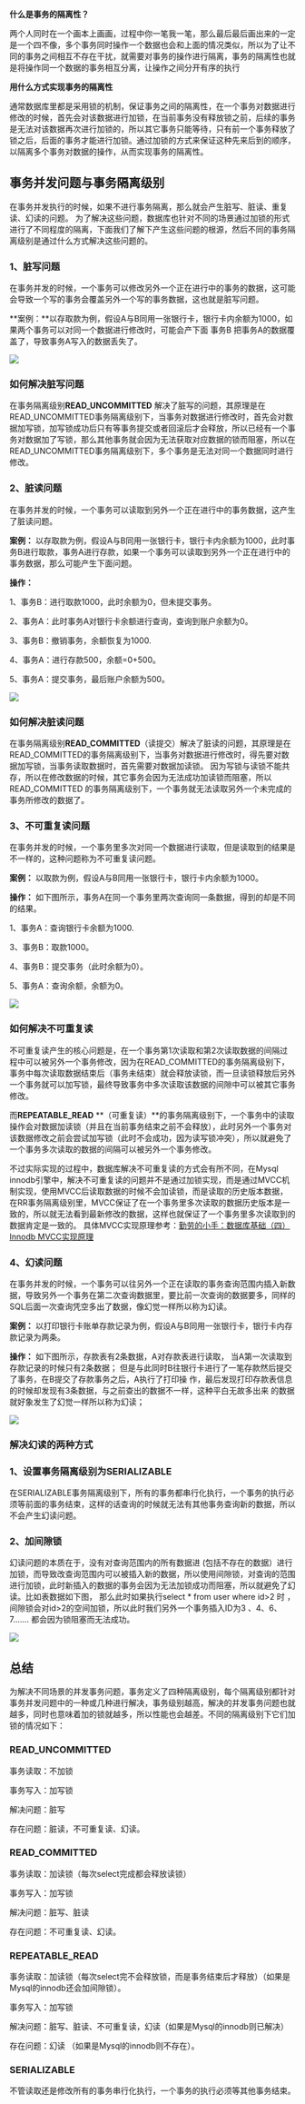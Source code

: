 

**什么是事务的隔离性？**

两个人同时在一个画本上画画，过程中你一笔我一笔，那么最后最后画出来的一定是一个四不像，多个事务同时操作一个数据也会和上面的情况类似，所以为了让不同的事务之间相互不存在干扰，就需要对事务的操作进行隔离，事务的隔离性也就是将操作同一个数据的事务相互分离，让操作之间分开有序的执行



**用什么方式实现事务的隔离性**

通常数据库里都是采用锁的机制，保证事务之间的隔离性，在一个事务对数据进行修改的时候，首先会对该数据进行加锁，在当前事务没有释放锁之前，后续的事务是无法对该数据再次进行加锁的，所以其它事务只能等待，只有前一个事务释放了锁之后，后面的事务才能进行加锁。通过加锁的方式来保证这种先来后到的顺序，以隔离多个事务对数据的操作，从而实现事务的隔离性。



## **事务并发问题与事务隔离级别**

在事务并发执行的时候，如果不进行事务隔离，那么就会产生脏写、脏读、重复读、幻读的问题。  为了解决这些问题，数据库也针对不同的场景通过加锁的形式进行了不同程度的隔离，下面我们了解下产生这些问题的根源，然后不同的事务隔离级别是通过什么方式解决这些问题的。

### **1、脏写问题**

在事务并发的时候，一个事务可以修改另外一个正在进行中的事务的数据，这可能会导致一个写的事务会覆盖另外一个写的事务数据，这也就是脏写问题。

**案例：**以存取款为例，假设A与B同用一张银行卡，银行卡内余额为1000，如果两个事务可以对同一个数据进行修改时，可能会产下面 事务B 把事务A的数据覆盖了，导致事务A写入的数据丢失了。

![](https://mmbiz.qpic.cn/mmbiz_png/3eqXwttvOLvED4MbUa8NsovrpXwicGqwyeHN3ULeDuneMqaBzyWr7fbcwZDZQqSzYDtdOh7wIY2eq97ArAXhaFQ/0?wx_fmt=png&from=appmsg)





### **如何解决脏写问题**

在事务隔离级别**READ_UNCOMMITTED**  解决了脏写的问题，其原理是在READ_UNCOMMITTED事务隔离级别下，当事务对数据进行修改时，首先会对数据加写锁，加写锁成功后只有等事务提交或者回滚后才会释放，所以已经有一个事务对数据加了写锁，那么其他事务就会因为无法获取对应数据的锁而阻塞，所以在READ_UNCOMMITTED事务隔离级别下，多个事务是无法对同一个数据同时进行修改。



### **2、脏读问题**

在事务并发的时候，一个事务可以读取到另外一个正在进行中的事务数据，这产生了脏读问题。

**案例：** 以存取款为例，假设A与B同用一张银行卡，银行卡内余额为1000，此时事务B进行取款，事务A进行存款，如果一个事务可以读取到另外一个正在进行中的事务数据，那么可能产生下面问题。

**操作：** 

1、事务B：进行取款1000，此时余额为0，但未提交事务。

2、事务A：此时事务A对银行卡余额进行查询，查询到账户余额为0。

3、事务B：撤销事务，余额恢复为1000.

4、事务A：进行存款500，余额=0+500。

5、事务A：提交事务，最后账户余额为500。

![](https://mmbiz.qpic.cn/mmbiz_png/3eqXwttvOLvED4MbUa8NsovrpXwicGqwybuAkpGKULZUCIGpUts2OdHUUKGZEfNg9aApTjZBE8txWxStFxb6UsA/0?wx_fmt=png&from=appmsg)





### **如何解决脏读问题**

在事务隔离级别**READ_COMMITTED**（读提交）解决了脏读的问题，其原理是在READ_COMMITTED的事务隔离级别下，当事务对数据进行修改时，得先要对数据加写锁，当事务读取数据时，首先需要对数据加读锁。 因为写锁与读锁不能共存，所以在修改数据的时候，其它事务会因为无法成功加读锁而阻塞，所以READ_COMMITTED  的事务隔离级别下，一个事务就无法读取另外一个未完成的事务所修改的数据了。







### **3、不可重复读问题**

在事务并发的时候，一个事务里多次对同一个数据进行读取，但是读取到的结果是不一样的，这种问题称为不可重复读问题。

**案例：**  以取款为例，假设A与B同用一张银行卡，银行卡内余额为1000。

**操作：** 如下图所示，事务A在同一个事务里两次查询同一条数据，得到的却是不同的结果。

1、事务A：查询银行卡余额为1000.

3、事务B：取款1000。

4、事务B：提交事务（此时余额为0）。

5、事务A：查询余额，余额为0。



![](https://mmbiz.qpic.cn/mmbiz_png/3eqXwttvOLvED4MbUa8NsovrpXwicGqwysmrYWOI0iay9vPr62mrKfibBdON7gxrpqqnUkIYuVib07YFlibzY8SQsPg/0?wx_fmt=png&from=appmsg)



### **如何解决不可重复读**

不可重复读产生的核心问题是，在一个事务第1次读取和第2次读取数据的间隔过程中可以被另外一个事务修改，因为在READ_COMMITTED的事务隔离级别下，事务中每次读取数据结束后（事务未结束）就会释放读锁，而一旦读锁释放后另外一个事务就可以加写锁，最终导致事务中多次读取该数据的间隙中可以被其它事务修改。

而**REPEATABLE_READ** **（可重复读）**的事务隔离级别下，一个事务中的读取操作会对数据加读锁（并且在当前事务结束之前不会释放），此时另外一个事务对该数据修改之前会尝试加写锁（此时不会成功，因为读写锁冲突），所以就避免了一个事务多次读取的数据的间隔可以被另外一个事务修改。

不过实际实现的过程中，数据库解决不可重复读的方式会有所不同，在Mysql  innodb引擎中，解决不可重复读的问题并不是通过加锁实现，而是通过MVCC机制实现，使用MVCC后读取数据的时候不会加读锁，而是读取的历史版本数据，在RR事务隔离级别里，MVCC保证了在一个事务里多次读取的数据历史版本是一致的，所以就无法看到最新修改的数据，这样也就保证了一个事务里多次读取到的数据肯定是一致的。   具体MVCC实现原理参考：[勤劳的小手：数据库基础（四）Innodb MVCC实现原理](https://zhuanlan.zhihu.com/p/52977862)







### **4、幻读问题**

在事务并发的时候，一个事务可以往另外一个正在读取的事务查询范围内插入新数据，导致另外一个事务在第二次查询数据里，要比前一次查询的数据要多，同样的SQL后面一次查询凭空多出了数据，像幻觉一样所以称为幻读。



**案例：** 以打印银行卡账单存款记录为例，假设A与B同用一张银行卡，银行卡内存款记录为两条。



**操作：** 如下图所示，存款表有2条数据，A对存款表进行读取，  当A第一次读取到存款记录的时候只有2条数据； 但是与此同时B往银行卡进行了一笔存款然后提交了事务，在B提交了存款事务之后，A执行了打印操  作，最后发现打印存款表信息的时候却发现有3条数据，与之前查出的数据不一样，这种平白无故多出来 的数据就好象发生了幻觉一样所以称为幻读；



![](https://mmbiz.qpic.cn/mmbiz_png/3eqXwttvOLvED4MbUa8NsovrpXwicGqwyGQer3Y0WmzicYBKicEPYLsoo0MyJSuOt8CpznIrYJ8rMldsCYCNLKfkg/0?wx_fmt=png&from=appmsg)







### **解决幻读的两种方式**

### **1、设置事务隔离级别为SERIALIZABLE** 

在SERIALIZABLE事务隔离级别下，所有的事务都串行化执行，一个事务的执行必须等前面的事务结束，这样的话查询的时候就无法有其他事务查询新的数据，所以不会产生幻读问题。



### **2、加间隙锁**

幻读问题的本质在于，没有对查询范围内的所有数据进  (包括不存在的数据）进行加锁，而导致改查询范围内可以被插入新的数据，所以使用间隙锁，对查询的范围进行加锁，此时新插入的数据的事务会因为无法加锁成功而阻塞，所以就避免了幻读。比如表数据如下图， 那么此时如果执行select * from user where id>2 时  ，间隙锁会对id>2的空间加锁，所以此时我们另外一个事务插入ID为3 、4、6、7....... 都会因为锁阻塞而无法成功。



![](https://mmbiz.qpic.cn/mmbiz_png/3eqXwttvOLvED4MbUa8NsovrpXwicGqwykGiaSDT0w5LC2iaaPqu0O3owhnZ8IgSoibkZKXNicDbw3emULwZFiaCgq7w/0?wx_fmt=png&from=appmsg)







## **总结**

为解决不同场景的并发事务问题，事务定义了四种隔离级别，每个隔离级别都针对事务并发问题中的一种或几种进行解决，事务级别越高，解决的并发事务问题也就越多，同时也意味着加的锁就越多，所以性能也会越差。不同的隔离级别下它们加锁的情况如下：

### **READ_UNCOMMITTED**

事务读取：不加锁

事务写入：加写锁

解决问题：脏写

存在问题：脏读，不可重复读、幻读。



### **READ_COMMITTED**

事务读取：加读锁（每次select完成都会释放读锁）

事务写入：加写锁

解决问题：脏写、脏读

存在问题：不可重复读、幻读。



### **REPEATABLE_READ**

事务读取：加读锁（每次select完不会释放锁，而是事务结束后才释放）（如果是Mysql的innodb还会加间隙锁）。

事务写入：加写锁

解决问题：脏写、脏读、不可重复读，幻读（如果是Mysql的innodb则已解决）

存在问题：幻读 （如果是Mysql的innodb则不存在）。



### **SERIALIZABLE**

不管读取还是修改所有的事务串行化执行，一个事务的执行必须等其他事务结束。